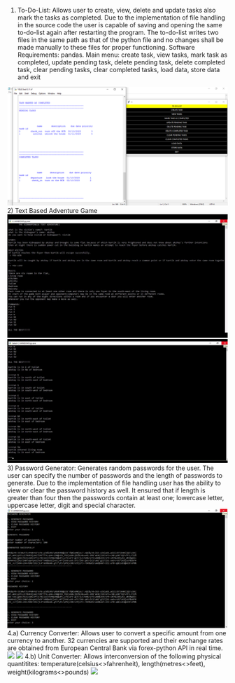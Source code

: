 1) To-Do-List: Allows user to create, view, delete and update tasks also mark the tasks as completed. Due to the implementation of file handling in the source code the user is capable of saving and opening the same to-do-list again after restarting the program. The to-do-list writes two files in the same path as that of the python file and no changes shall be made manually to these files for proper functioning. Software Requirements: pandas. Main menu: create task, view tasks, mark task as completed, update pending task, delete pending task, delete completed task, clear pending tasks, clear completed tasks, load data, store data and exit
<img src="output/ToDoList.png">
2) Text Based Adventure Game
<img src="output/TextAdventure1.jpg">
<img src="output/TextAdventure2.jpg">
3) Password Generator: Generates random passwords for the user. The user can specify the number of passwords and the length of passwords to generate. Due to the implementation of file handling user has the ability to view or clear the password history as well. It ensured that if length is greater than four then the passwords contain at least one; lowercase letter, uppercase letter, digit and special character.
<img src="output/PasswordGenerator.png">
4.a) Currency Converter: Allows user to convert a specific amount from one currency to another. 32 currencies are supported and their exchange rates are obtained from European Central Bank via forex-python API in real time.
<img src="output/CurrencyConvertor1.png">
<img src="output/CurrencyConvertor2.png">
4.b) Unit Converter: Allows interconversion of the following physical quantitites: temperature(celsius<>fahrenheit), length(metres<>feet), weight(kilograms<>pounds)
<img src="output/UnitConvertor.png">
